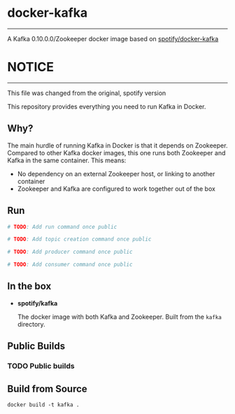 # docker-kafka
---
A Kafka 0.10.0.0/Zookeeper docker image based on [spotify/docker-kafka](https://github.com/spotify/docker-kafka)

# NOTICE
---
This file was changed from the original, spotify version

This repository provides everything you need to run Kafka in Docker.

Why?
---
The main hurdle of running Kafka in Docker is that it depends on Zookeeper.
Compared to other Kafka docker images, this one runs both Zookeeper and Kafka
in the same container. This means:

* No dependency on an external Zookeeper host, or linking to another container
* Zookeeper and Kafka are configured to work together out of the box

Run
---

```bash
# TODO: Add run command once public
```

```bash
# TODO: Add topic creation command once public
```

```bash
# TODO: Add producer command once public
```

```bash
# TODO: Add consumer command once public
```

In the box
---
* **spotify/kafka**

  The docker image with both Kafka and Zookeeper. Built from the `kafka`
  directory.

Public Builds
---

### TODO Public builds

Build from Source
---

    docker build -t kafka .
